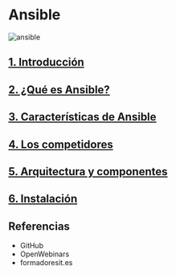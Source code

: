 # Ansible

![ansible](https://swapps.com/wp-content/uploads/2018/02/ansible-header-1024x640.png)

## [1. Introducción](introduccion.md) 

## [2. ¿Qué es Ansible?](ansible.md) 

## [3. Características de Ansible](caracteristicas.md) 

## [4. Los competidores](competidores.md)

## [5. Arquitectura y componentes](arquitectura.md) 

## [6. Instalación](instalación.md)

## Referencias
  * GitHub
  * OpenWebinars
  * formadoresit.es
